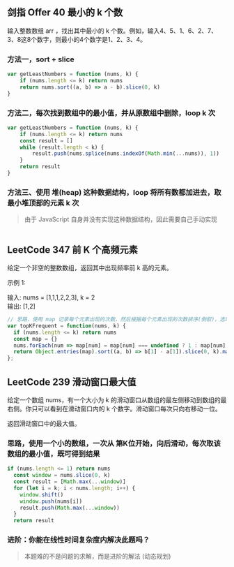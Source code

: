 <h2 id="1">剑指 Offer 40 最小的 k 个数</h2>

输入整数数组 arr ，找出其中最小的 k 个数。例如，输入4、5、1、6、2、7、3、8这8个数字，则最小的4个数字是1、2、3、4。

### 方法一，sort + slice

```javascript
var getLeastNumbers = function (nums, k) {
    if (nums.length <= k) return nums
    return nums.sort((a, b) => a - b).slice(0, k)
}
```

### 方法二，每次找到数组中的最小值，并从原数组中删除，loop k 次

```javascript
var getLeastNumbers = function (nums, k) {
    if (nums.length <= k) return nums
    const result = []
    while (result.length < k) {
        result.push(nums.splice(nums.indexOf(Math.min(...nums)), 1))
    }
    return result
}
```

### 方法三、使用 堆(heap) 这种数据结构，loop 将所有数都加进去，取最小堆顶部的元素 k 次
> 由于 JavaScript 自身并没有实现这种数据结构，因此需要自己手动实现

```javascript

```

<h2 id="2">LeetCode 347 前 K 个高频元素</h2>

给定一个非空的整数数组，返回其中出现频率前 k 高的元素。

示例 1:  

输入: nums = [1,1,1,2,2,3], k = 2  
输出: [1,2]  

```javascript
// 思路，使用 map 记录每个元素出现的次数，然后根据每个元素出现的次数排序(倒叙)，选取前 k 个元素即可
var topKFrequent = function(nums, k) {
  if (nums.length <= k) return nums
  const map = {}
  nums.forEach(num => map[num] = map[num] === undefined ? 1 : map[num] + 1)
  return Object.entries(map).sort((a, b) => b[1] - a[1]).slice(0, k).map(item => Number(item[0]))
};
```


<h2 id="3">LeetCode 239 滑动窗口最大值</h2>
给定一个数组 nums，有一个大小为 k 的滑动窗口从数组的最左侧移动到数组的最右侧。你只可以看到在滑动窗口内的 k 个数字。滑动窗口每次只向右移动一位。

返回滑动窗口中的最大值。  

### 思路，使用一个小的数组，一次从 第K位开始，向后滑动，每次取该数组的最小值，既可得到结果

```javascript
if (nums.length <= 1) return nums
  const window = nums.slice(0, k)
  const result = [Math.max(...window)]
  for (let i = k; i < nums.length; i++) {
    window.shift()
    window.push(nums[i])
    result.push(Math.max(...window))
  }
  return result
```


### 进阶：你能在线性时间复杂度内解决此题吗？
> 本题难的不是问题的求解，而是进阶的解法 (动态规划)

